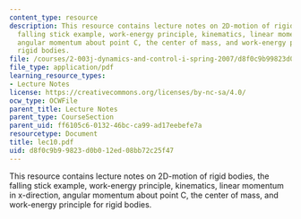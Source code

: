 ```yaml
---
content_type: resource
description: This resource contains lecture notes on 2D-motion of rigid bodies, the
  falling stick example, work-energy principle, kinematics, linear momentum in x-direction,
  angular momentum about point C, the center of mass, and work-energy principle for
  rigid bodies.
file: /courses/2-003j-dynamics-and-control-i-spring-2007/d8f0c9b99823d0b012ed08bb72c25f47_lec10.pdf
file_type: application/pdf
learning_resource_types:
- Lecture Notes
license: https://creativecommons.org/licenses/by-nc-sa/4.0/
ocw_type: OCWFile
parent_title: Lecture Notes
parent_type: CourseSection
parent_uid: ff6105c6-0132-46bc-ca99-ad17eebefe7a
resourcetype: Document
title: lec10.pdf
uid: d8f0c9b9-9823-d0b0-12ed-08bb72c25f47
---
```

This resource contains lecture notes on 2D-motion of rigid bodies, the falling stick example, work-energy principle, kinematics, linear momentum in x-direction, angular momentum about point C, the center of mass, and work-energy principle for rigid bodies.